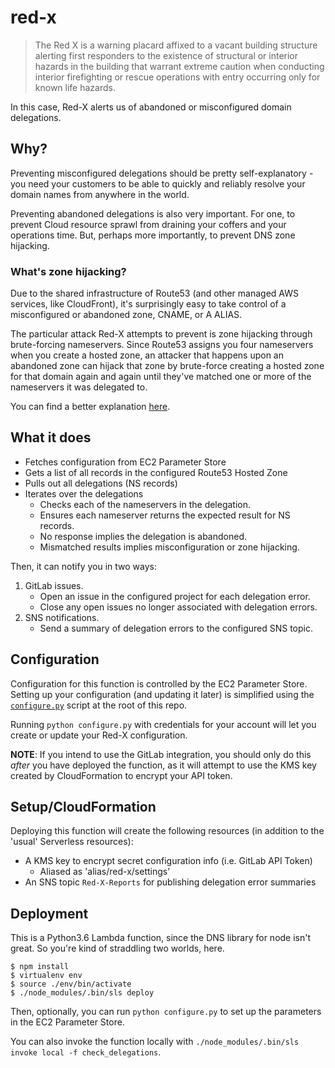 red-x
=====

>The Red X is a warning placard affixed to a vacant building structure
alerting first responders to the existence of structural or interior hazards
in the building that warrant extreme caution when conducting interior
firefighting or rescue operations with entry occurring only for known life
hazards.

In this case, Red-X alerts us of abandoned or misconfigured domain delegations.

## Why?

Preventing misconfigured delegations should be pretty self-explanatory - you
need your customers to be able to quickly and reliably resolve your domain
names from anywhere in the world.

Preventing abandoned delegations is also very important. For one, to prevent
Cloud resource sprawl from draining your coffers and your operations time. But,
perhaps more importantly, to prevent DNS zone hijacking.

### What's zone hijacking?

Due to the shared infrastructure of Route53 (and other managed AWS services,
like CloudFront), it's surprisingly easy to take control of a misconfigured
or abandoned zone, CNAME, or A ALIAS.

The particular attack Red-X attempts to prevent is zone hijacking through
brute-forcing nameservers. Since Route53 assigns you four nameservers when you
create a hosted zone, an attacker that happens upon an abandoned zone can hijack
that zone by brute-force creating a hosted zone for that domain again and again
until they've matched one or more of the nameservers it was delegated to.

You can find a better explanation [here](https://thehackerblog.com/the-orphaned-internet-taking-over-120k-domains-via-a-dns-vulnerability-in-aws-google-cloud-rackspace-and-digital-ocean/index.html).

## What it does

* Fetches configuration from EC2 Parameter Store
* Gets a list of all records in the configured Route53 Hosted Zone
* Pulls out all delegations (NS records)
* Iterates over the delegations
    * Checks each of the nameservers in the delegation.
    * Ensures each nameserver returns the expected result for NS records.
    * No response implies the delegation is abandoned.
    * Mismatched results implies misconfiguration or zone hijacking.

Then, it can notify you in two ways:
1. GitLab issues.
    * Open an issue in the configured project for each delegation error.
    * Close any open issues no longer associated with delegation errors.
2. SNS notifications.
    * Send a summary of delegation errors to the configured SNS topic.

## Configuration

Configuration for this function is controlled by the EC2 Parameter Store.
Setting up your configuration (and updating it later) is simplified using
the [`configure.py`](./configure.py) script at the root of this repo.

Running `python configure.py` with credentials for your account will let you
create or update your Red-X configuration.

**NOTE**: If you intend to use the GitLab integration, you should only do
this _after_ you have deployed the function, as it will attempt to use the KMS
key created by CloudFormation to encrypt your API token.

## Setup/CloudFormation

Deploying this function will create the following resources (in addition to
the 'usual' Serverless resources):

* A KMS key to encrypt secret configuration info (i.e. GitLab API Token)
    * Aliased as 'alias/red-x/settings'
* An SNS topic `Red-X-Reports` for publishing delegation error summaries

## Deployment

This is a Python3.6 Lambda function, since the DNS library for node isn't great.
So you're kind of straddling two worlds, here.

```
$ npm install
$ virtualenv env
$ source ./env/bin/activate
$ ./node_modules/.bin/sls deploy
```

Then, optionally, you can run `python configure.py` to set up the parameters in
the EC2 Parameter Store.

You can also invoke the function locally with `./node_modules/.bin/sls invoke local -f check_delegations`.
